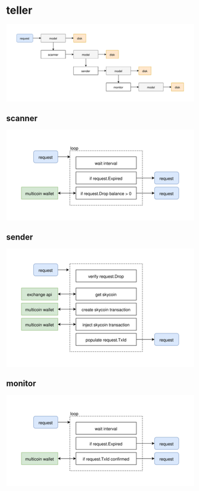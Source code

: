 # teller

<p align="center">
	<img src="img/overview.svg" />
</p>

## scanner

<p align="center">
	<img src="img/scanner.svg" />
</p>

## sender

<p align="center">
	<img src="img/sender.svg" />
</p>

## monitor

<p align="center">
	<img src="img/monitor.svg" />
</p>